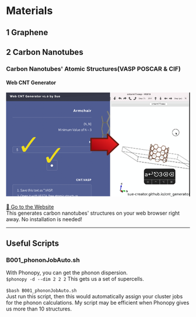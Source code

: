 # Materials

## 1 Graphene

## 2 Carbon Nanotubes

### Carbon Nanotubes' Atomic Structures(VASP POSCAR & CIF)
#### Web CNT Generator
![Carbon Nanotubes Generator Demonstration](https://github.com/sue-creator/cnt_generator/raw/main/readmeImg.png)
<br><br><a href="https://sue-creator.github.io/cnt_generator/" target="_blank" rel="noopener noreferrer">🔮 Go to the Website</a><br>
This generates carbon nanotubes' structures on your web browser right away. No installation is needed!  

***

## Useful Scripts

### B001_phononJobAuto.sh
With Phonopy, you can get the phonon dispersion.<br>
``` $phonopy -d --dim 2 2 2 ```
This gets us a set of supercells.<br>

``` $bash B001_phononJobAuto.sh ``` <br>
Just run this script, then this would automatically assign your cluster jobs for the phonon calculations. My script may be efficient when Phonopy gives us more than 10 structures.
